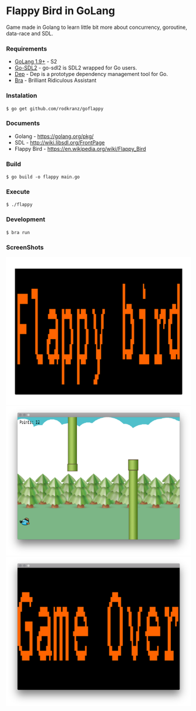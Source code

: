 # Flappy Bird in GoLang

Game made in Golang to learn little bit more about concurrency, goroutine, data-race and SDL. 

### Requirements

 * [GoLang 1.9+](https://golang.org/dl/#stable) - S2
 * [Go-SDL2](https://github.com/veandco/go-sdl2/) - go-sdl2 is SDL2 wrapped for Go users.
 * [Dep](https://github.com/golang/dep) - Dep is a prototype dependency management tool for Go.
 * [Bra](https://github.com/Unknwon/bra) - Brilliant Ridiculous Assistant
 
### Instalation 

    $ go get github.com/rodkranz/goflappy
 
### Documents 

  * Golang - https://golang.org/pkg/ 
  * SDL - http://wiki.libsdl.org/FrontPage
  * Flappy Bird - https://en.wikipedia.org/wiki/Flappy_Bird

### Build

    $ go build -o flappy main.go
  
### Execute
  
    $ ./flappy
  
### Development

    $ bra run
  
### ScreenShots

![Started Game](https://github.com/rodkranz/goflappy/blob/master/res/ss/game-0.png "GamePlay 1")
![Playing Game](https://github.com/rodkranz/goflappy/blob/master/res/ss/game-1.png "GamePlay 2")
![Ended Game](https://github.com/rodkranz/goflappy/blob/master/res/ss/game-2.png "GamePlay 3")
    

